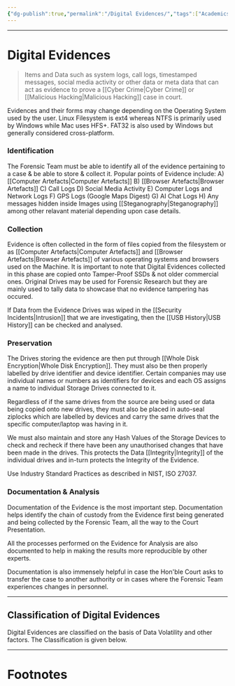 ```yaml
---
{"dg-publish":true,"permalink":"/Digital Evidences/","tags":["Academics","CyberSec"]}
---
```



---
# Digital Evidences
> Items and Data such as system logs, call logs, timestamped messages, social media activity or other data or meta data that can act as evidence to prove a [[Cyber Crime\|Cyber Crime]] or [[Malicious Hacking\|Malicious Hacking]] case in court.

Evidences and their forms may change depending on the Operating System used by the user. Linux Filesystem is ext4 whereas NTFS is primarily used by Windows while Mac uses HFS+. FAT32 is also used by Windows but generally considered cross-platform.

### Identification
The Forensic Team must be able to identify all of the evidence pertaining to a case & be able to store & collect it. Popular points of Evidence include: 
A) [[Computer Artefacts\|Computer Artefacts]]
B) [[Browser Artefacts\|Browser Artefacts]]
C) Call Logs
D) Social Media Activity
E) Computer Logs and Network Logs
F) GPS Logs (Google Maps Digest) 
G) AI Chat Logs
H) Any messages hidden inside Images using [[Steganography\|Steganography]]
among other relavant material depending upon case details.

### Collection
Evidence is often collected in the form of files copied from the filesystem or as [[Computer Artefacts\|Computer Artefacts]] and [[Browser Artefacts\|Browser Artefacts]] of various operating systems and browsers used on the Machine. 
It is important to note that Digital Evidences collected in this phase are copied onto Tamper-Proof SSDs & not older commercial ones. Original Drives may be used for Forensic Research but they are mainly used to tally data to showcase that no evidence tampering has occured. 

If Data from the Evidence Drives was wiped in the [[Security Incidents\|Intrusion]] that we are investigating, then the [[USB History\|USB History]] can be checked and analysed.

### Preservation
The Drives storing the evidence are then put through [[Whole Disk Encryption\|Whole Disk Encryption]].
They must also be then properly labelled by drive identifier and device identifier. Certain companies may use individual names or numbers as identifiers for devices and each OS assigns a name to individual Storage Drives connected to it.

Regardless of if the same drives from the source are being used or data being copied onto new drives, they must also be placed in auto-seal ziplocks which are labelled by devices and carry the same drives that the specific computer/laptop was having in it.

We must also maintain and store any Hash Values of the Storage Devices to check and recheck if there have been any unauthorised changes that have been made in the drives. This protects the Data [[Integrity\|Integrity]] of the individual drives and in-turn protects the Integrity of the Evidence. 

Use Industry Standard Practices as described in NIST, ISO 27037.

### Documentation & Analysis
Documentation of the Evidence is the most important step. Documentation helps identify the chain of custody from the Evidence first being generated and being collected by the Forensic Team, all the way to the Court Presentation. 

All the processes performed on the Evidence for Analysis are also documented to help in making the results more reproducible by other experts.

Documentation is also immensely helpful in case the Hon'ble Court asks to transfer the case to another authority or in cases where the Forensic Team experiences changes in personnel.

---
## Classification of Digital Evidences
Digital Evidences are classified on the basis of Data Volatility and other factors. The Classification is given below.



---
# Footnotes